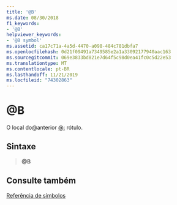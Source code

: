 ```yaml
---
title: '@B'
ms.date: 08/30/2018
f1_keywords:
- '@B'
helpviewer_keywords:
- '@B symbol'
ms.assetid: ca17c71a-4a5d-4470-a098-484c781dbfa7
ms.openlocfilehash: 0d21f09491a7349585e2a1a33092177940aac163
ms.sourcegitcommit: 069e3833bd821e7d64f5c98d0ea41fc0c5d22e53
ms.translationtype: MT
ms.contentlocale: pt-BR
ms.lasthandoff: 11/21/2019
ms.locfileid: "74302863"
---
```

# <a name="b"></a>\@B

O local do\@anterior [\@:](../../assembler/masm/at-at.md) rótulo.

## <a name="syntax"></a>Sintaxe

> **\@B**

## <a name="see-also"></a>Consulte também

[Referência de símbolos](../../assembler/masm/symbols-reference.md)
